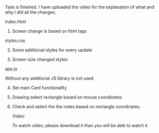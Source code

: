 Task is finished. I have uploaded the video for the explanation of what and why I did all the changes.

  index.html
1. Screen change is based on html tags

  styles.css 
  
2. Some additional styles for every update

3. Screen size changed styles

  app.js
  
  Without any additional JS library is not used.
  
4. Set main Card functionality
   
5. Drawing select rectangle based on mouse coordinates
   
6. Check and select the the notes based on rectangle coordinates.

   Video:

   To watch video, please download it than you will be able to watch it
